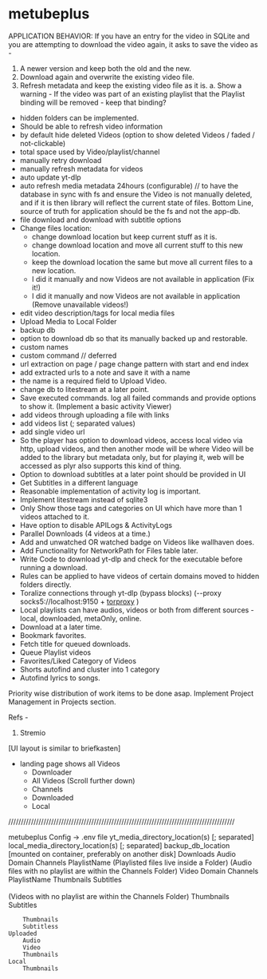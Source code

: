 # metubeplus

APPLICATION BEHAVIOR:
If you have an entry for the video in SQLite and you are attempting to download the video again, it asks to save the video as - 
1. A newer version and keep both the old and the new.
2. Download again and overwrite the existing video file.
3. Refresh metadata and keep the existing video file as it is.
	a. Show a warning - If the video was part of an existing playlist that the Playlist binding will be removed - keep that binding?
- hidden folders can be implemented.
- Should be able to refresh video information
- by default hide deleted Videos (option to show deleted Videos / faded / not-clickable)
- total space used by Video/playlist/channel
- manually retry download
- manually refresh metadata for videos
- auto update yt-dlp
- auto refresh media metadata 24hours (configurable) // to have the database in sync with fs and ensure the Video is not manually deleted, and if it is then library will reflect the current state of files. Bottom Line, source of truth for application should be the fs and not the app-db.
- file download and download with subtitle options
- Change files location:
	- change download location but keep current stuff as it is.
	- change download location and move all current stuff to this new location.
	- keep the download location the same but move all current files to a new location.
	- I did it manually and now Videos are not available in application (Fix it!)
	- I did it manually and now Videos are not available in application (Remove unavailable videos!)
- edit video description/tags for local media files
- Upload Media to Local Folder
- backup db
- option to download db so that its manually backed up and restorable.
- custom names
- custom command // deferred
- url extraction on page / page change pattern with start and end index
- add extracted urls to a note and save it with a name 
- the name is a required field to Upload Video.
- change db to litestream at a later point.
- Save executed commands. log all failed commands and provide options to show it. (Implement a basic activity Viewer)
- add videos through uploading a file with links
- add videos list (; separated values)
- add single video url
- So the player has option to download videos, access local video via http, upload videos, and then another mode will be where Video will be added to the library but metadata only, but for playing it, web will be accessed as plyr also supports this kind of thing.
- Option to download subtitles at a later point should be provided in UI
- Get Subtitles in a different language
- Reasonable implementation of activity log is important.
- Implement litestream instead of sqlite3
- Only Show those tags and categories on UI which have more than 1 videos attached to it.
- Have option to disable APILogs & ActivityLogs
- Parallel Downloads (4 videos at a time.)
- Add and unwatched OR watched badge on Videos like wallhaven does.
- Add Functionality for NetworkPath for Files table later.
- Write Code to download yt-dlp and check for the executable before running a download.
- Rules can be applied to have videos of certain domains moved to hidden folders directly.
- Toralize connections through yt-dlp (bypass blocks) (--proxy socks5://localhost:9150 + [torproxy](https://hub.docker.com/r/dperson/torproxy/) )
- Local playlists can have audios, videos or both from different sources - local, downloaded, metaOnly, online.
- Download at a later time.
- Bookmark favorites.
- Fetch title for queued downloads.
- Queue Playlist videos
- Favorites/Liked Category of Videos
- Shorts autofind and cluster into 1 category
- Autofind lyrics to songs.

Priority wise distribution of work items to be done asap.
Implement Project Management in Projects section. 

Refs - 
1. Stremio

[UI layout is similar to briefkasten]
- landing page shows all Videos
	- Downloader
	- All Videos (Scroll further down)
	- Channels
	- Downloaded
	- Local
 
//////////////////////////////////////////////////////////////////////////////////////////

metubeplus
	Config -> .env file
		yt_media_directory_location(s) [; separated]
		local_media_directory_location(s) [; separated]
		backup_db_location [mounted on container, preferably on another disk]
	Downloads
		Audio
			Domain
				Channels
					PlaylistName
						<FileName>	(Playlisted files live inside a Folder)
					<FileName> (Audio files with no playlist are within the Channels Folder)
		Video
			Domain
				Channels
					PlaylistName
						Thumbnails
						Subtitles	
						<FileName>	
					<FileName> (Videos with no playlist are within the Channels Folder)
					Thumbnails
					Subtitles	

		Thumbnails
		Subtitless
	Uploaded
		Audio
		Video	
		Thumbnails
	Local
		Thumbnails
